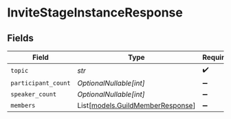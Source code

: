 # InviteStageInstanceResponse


## Fields

| Field                                                                | Type                                                                 | Required                                                             | Description                                                          |
| -------------------------------------------------------------------- | -------------------------------------------------------------------- | -------------------------------------------------------------------- | -------------------------------------------------------------------- |
| `topic`                                                              | *str*                                                                | :heavy_check_mark:                                                   | N/A                                                                  |
| `participant_count`                                                  | *OptionalNullable[int]*                                              | :heavy_minus_sign:                                                   | N/A                                                                  |
| `speaker_count`                                                      | *OptionalNullable[int]*                                              | :heavy_minus_sign:                                                   | N/A                                                                  |
| `members`                                                            | List[[models.GuildMemberResponse](../models/guildmemberresponse.md)] | :heavy_minus_sign:                                                   | N/A                                                                  |